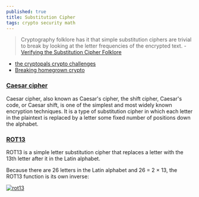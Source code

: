 ```yaml
---
published: true
title: Substitution Cipher
tags: crypto security math
---
```

> Cryptography folklore has it that simple substitution ciphers are trivial to break by looking at the letter frequencies of the encrypted text. - [Verifying the Substitution Cipher Folklore](https://www.spinellis.gr/blog/20160318/)

- [the cryptopals crypto challenges](https://cryptopals.com/sets/1/challenges/6)
- [Breaking homegrown crypto](https://kivikakk.ee/cryptography/2016/02/20/breaking-homegrown-crypto/)

### [Caesar cipher](https://en.wikipedia.org/wiki/Caesar_cipher)

Caesar cipher, also known as Caesar's cipher, the shift cipher, Caesar's code, or Caesar shift, is one of the simplest and most widely known encryption techniques. It is a type of substitution cipher in which each letter in the plaintext is replaced by a letter some fixed number of positions down the alphabet. 

### [ROT13](https://en.wikipedia.org/wiki/ROT13)

ROT13 is a simple letter substitution cipher that replaces a letter with the 13th letter after it in the Latin alphabet. 

Because there are 26 letters in the Latin alphabet and 26 = 2 × 13, the ROT13 function is its own inverse:

[![rot13](https://upload.wikimedia.org/wikipedia/commons/thumb/3/33/ROT13_table_with_example.svg/375px-ROT13_table_with_example.svg.png)](https://en.wikipedia.org/wiki/ROT13)
